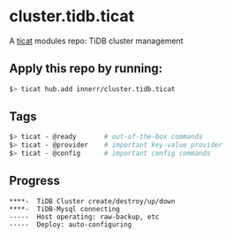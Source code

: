 # cluster.tidb.ticat
A [ticat](https://github.com/innerr/ticat) modules repo: TiDB cluster management


## Apply this repo by running:
```bash
$> ticat hub.add innerr/cluster.tidb.ticat
```

## Tags
```bash
$> ticat - @ready       # out-of-the-box commands
$> ticat - @provider    # important key-value provider
$> ticat - @config      # important config commands
```

## Progress
```
****-  TiDB Cluster create/destroy/up/down
****-  TiDB-Mysql connecting
-----  Host operating: raw-backup, etc
-----  Deploy: auto-configuring
```
